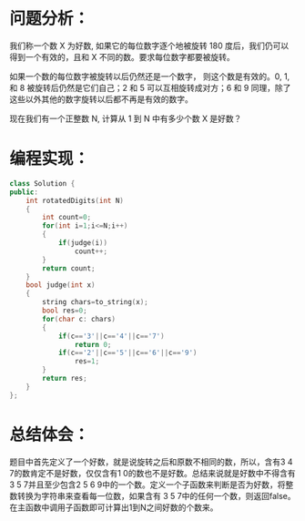 # 问题分析：
我们称一个数 X 为好数, 如果它的每位数字逐个地被旋转 180 度后，我们仍可以得到一个有效的，且和 X 不同的数。要求每位数字都要被旋转。

如果一个数的每位数字被旋转以后仍然还是一个数字， 则这个数是有效的。0, 1, 和 8 被旋转后仍然是它们自己；2 和 5 可以互相旋转成对方；6 和 9 同理，除了这些以外其他的数字旋转以后都不再是有效的数字。

现在我们有一个正整数 N, 计算从 1 到 N 中有多少个数 X 是好数？
# 编程实现：
```C++
class Solution {
public:
    int rotatedDigits(int N)
    {
        int count=0;
        for(int i=1;i<=N;i++)
        {
            if(judge(i))
                count++;
        }
        return count;       
    }
    bool judge(int x)
    {
        string chars=to_string(x);
        bool res=0;
        for(char c: chars)
        {
            if(c=='3'||c=='4'||c=='7')
                return 0;
            if(c=='2'||c=='5'||c=='6'||c=='9')
                res=1;      
        }
        return res;
    }
};
```
# 总结体会：
题目中首先定义了一个好数，就是说旋转之后和原数不相同的数，所以，含有3 4 7的数肯定不是好数，仅仅含有1 0的数也不是好数。总结来说就是好数中不得含有3 5 7并且至少包含2 5 6 9中的一个数。定义一个子函数来判断是否为好数，将整数转换为字符串来查看每一位数，如果含有 3 5 7中的任何一个数，则返回false。在主函数中调用子函数即可计算出1到N之间好数的个数来。